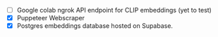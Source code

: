 - [ ] Google colab ngrok API endpoint for CLIP embeddings (yet to test)
- [x] Puppeteer Webscraper
- [x] Postgres embeddings database hosted on Supabase.

